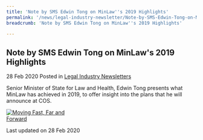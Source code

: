 ```yaml
---
title: 'Note by SMS Edwin Tong on MinLaw''s 2019 Highlights'
permalink: '/news/legal-industry-newsletter/Note-by-SMS-Edwin-Tong-on-MinLaw''s-2019-Highlights/'
breadcrumb: 'Note by SMS Edwin Tong on MinLaw''s 2019 Highlights'

---
```



<style>
  .image {width: 200px;}
  .image img {max-width: 100%;}
</style>

Note by SMS Edwin Tong on MinLaw's 2019 Highlights
---

28 Feb 2020 Posted in [Legal Industry Newsletters](/news/legal-industry-newsletters/)

Senior Minister of State for Law and Health, Edwin Tong presents what MinLaw has achieved in 2019, to offer insight into the plans that he will announce at COS.

<div class="image">
  <a href="/files/COS2020Note28Feb.pdf/"><img src="/images/COS2020Note28Feb.jpg/" title="Moving Fast, Far and Forward" alt="Moving Fast, Far and Forward"></a>
</div>

<p class="right-side-updated">Last updated on 28 Feb 2020</p>
